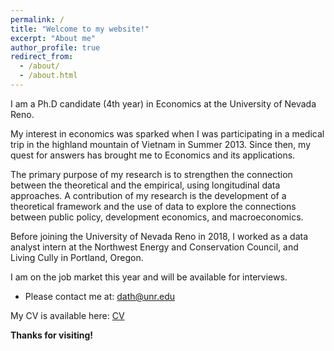```yaml
---
permalink: /
title: "Welcome to my website!"
excerpt: "About me"
author_profile: true
redirect_from: 
  - /about/
  - /about.html
---
```

I am a Ph.D candidate (4th year) in Economics at the University of Nevada Reno.

My interest in economics was sparked when I was participating in a medical trip in the highland mountain of Vietnam in Summer 2013. Since then, my quest for answers has brought me to Economics and its applications. 

The primary purpose of my research is to strengthen the connection between the theoretical and the empirical, using longitudinal data approaches. A contribution of my research is the development of a theoretical framework and the use of data to explore the connections between public policy, development economics, and macroeconomics. 

Before joining the University of Nevada Reno in 2018, I worked as a data analyst intern at the Northwest Energy and Conservation Council, and Living Cully in Portland, Oregon. 

I am on the job market this year and will be available for interviews.

* Please contact me at: dath@unr.edu

My CV is available here: [CV](https://github.com/huynhdattien/huynhdattien.github.io/files/7402234/Huynh_CV.pdf)

**Thanks for visiting!**




